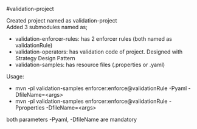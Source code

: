 #validation-project

Created project named as validation-project<br>
Added 3 submodules named as;

- validation-enforcer-rules: has 2 enforcer rules (both named as validationRule)
- validation-operators: has validation code of project. Designed with Strategy Design Pattern
- validation-samples: has resource files (.properties or .yaml)

Usage:
- mvn -pl validation-samples enforcer:enforce@validationRule -Pyaml -DfileName=\<args\>
- mvn -pl validation-samples enforcer:enforce@validationRule -Pproperties -DfileName=\<args\>

both parameters -Pyaml, -DfileName are mandatory
